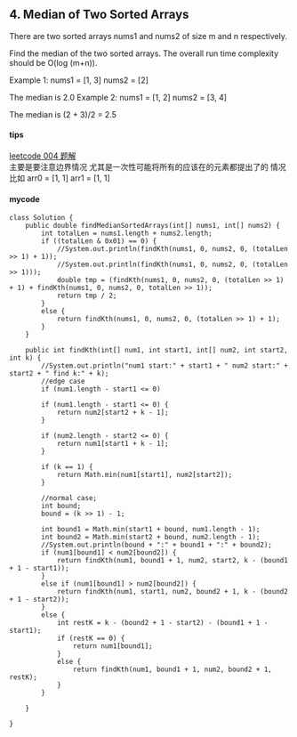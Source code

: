 ## 4. Median of Two Sorted Arrays
There are two sorted arrays nums1 and nums2 of size m and n respectively.

Find the median of the two sorted arrays. The overall run time complexity should be O(log (m+n)).

Example 1:
nums1 = [1, 3]
nums2 = [2]

The median is 2.0
Example 2:
nums1 = [1, 2]
nums2 = [3, 4]

The median is (2 + 3)/2 = 2.5
#### tips
[leetcode 004 题解](http://blog.csdn.net/zxzxy1988/article/details/8587244)  
主要是要注意边界情况 尤其是一次性可能将所有的应该在的元素都提出了的 情况 比如
arr0 = [1, 1]
arr1 = [1, 1]
#### mycode
```
class Solution {
    public double findMedianSortedArrays(int[] nums1, int[] nums2) {
        int totalLen = nums1.length + nums2.length;
        if ((totalLen & 0x01) == 0) {
            //System.out.println(findKth(nums1, 0, nums2, 0, (totalLen >> 1) + 1));
            //System.out.println(findKth(nums1, 0, nums2, 0, (totalLen >> 1)));
            double tmp = (findKth(nums1, 0, nums2, 0, (totalLen >> 1) + 1) + findKth(nums1, 0, nums2, 0, totalLen >> 1));
            return tmp / 2;
        }
        else {
            return findKth(nums1, 0, nums2, 0, (totalLen >> 1) + 1);
        }
    }

    public int findKth(int[] num1, int start1, int[] num2, int start2, int k) {
        //System.out.println("num1 start:" + start1 + " num2 start:" + start2 + " find k:" + k);
        //edge case
        if (num1.length - start1 <= 0)

        if (num1.length - start1 <= 0) {
            return num2[start2 + k - 1];
        }

        if (num2.length - start2 <= 0) {
            return num1[start1 + k - 1];
        }

        if (k == 1) {
            return Math.min(num1[start1], num2[start2]);
        }

        //normal case;
        int bound;
        bound = (k >> 1) - 1;

        int bound1 = Math.min(start1 + bound, num1.length - 1);
        int bound2 = Math.min(start2 + bound, num2.length - 1);
        //System.out.println(bound + ":" + bound1 + ":" + bound2);
        if (num1[bound1] < num2[bound2]) {
            return findKth(num1, bound1 + 1, num2, start2, k - (bound1 + 1 - start1));
        }
        else if (num1[bound1] > num2[bound2]) {
            return findKth(num1, start1, num2, bound2 + 1, k - (bound2 + 1 - start2));
        }
        else {
            int restK = k - (bound2 + 1 - start2) - (bound1 + 1 - start1);
            if (restK == 0) {
                return num1[bound1];
            }
            else {
                return findKth(num1, bound1 + 1, num2, bound2 + 1, restK);
            }
        }

    }

}
```

